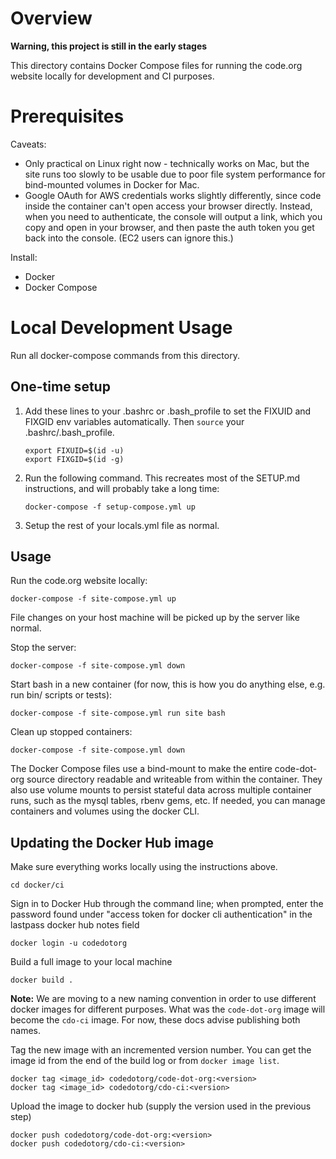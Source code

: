 # Overview

**Warning, this project is still in the early stages**

This directory contains Docker Compose files for running the code.org website locally for development and CI purposes.

# Prerequisites

Caveats:

- Only practical on Linux right now - technically works on Mac, but the site runs too slowly to be usable due to poor file system performance for bind-mounted volumes in Docker for Mac.
- Google OAuth for AWS credentials works slightly differently, since code inside the container can't open access your browser directly. Instead, when you need to authenticate, the console will output a link, which you copy and open in your browser, and then paste the auth token you get back into the console. (EC2 users can ignore this.)

Install:

- Docker
- Docker Compose

# Local Development Usage

Run all docker-compose commands from this directory.

## One-time setup

1. Add these lines to your .bashrc or .bash_profile to set the FIXUID and FIXGID env variables automatically. Then `source` your .bashrc/.bash_profile.
   ```
   export FIXUID=$(id -u)
   export FIXGID=$(id -g)
   ```
2. Run the following command. This recreates most of the SETUP.md instructions, and will probably take a long time:

   ```
   docker-compose -f setup-compose.yml up
   ```

3. Setup the rest of your locals.yml file as normal.

## Usage

Run the code.org website locally:

```
docker-compose -f site-compose.yml up
```

File changes on your host machine will be picked up by the server like normal.

Stop the server:

```
docker-compose -f site-compose.yml down
```

Start bash in a new container (for now, this is how you do anything else, e.g. run bin/ scripts or tests):

```
docker-compose -f site-compose.yml run site bash
```

Clean up stopped containers:

```
docker-compose -f site-compose.yml down
```

The Docker Compose files use a bind-mount to make the entire code-dot-org source directory readable and writeable from within the container. They also use volume mounts to persist stateful data across multiple container runs, such as the mysql tables, rbenv gems, etc. If needed, you can manage containers and volumes using the docker CLI.

## Updating the Docker Hub image

Make sure everything works locally using the instructions above.

```
cd docker/ci
```

Sign in to Docker Hub through the command line; when prompted, enter the password found under "access token for docker cli authentication" in the lastpass docker hub notes field

```
docker login -u codedotorg
```

Build a full image to your local machine

```
docker build .
```

**Note:** We are moving to a new naming convention in order to use different docker images for different purposes. What was the `code-dot-org` image will become the `cdo-ci` image. For now, these docs advise publishing both names.

Tag the new image with an incremented version number. You can get the image id from the end of the build log or from `docker image list`.

```
docker tag <image_id> codedotorg/code-dot-org:<version>
docker tag <image_id> codedotorg/cdo-ci:<version>
```

Upload the image to docker hub (supply the version used in the previous step)

```
docker push codedotorg/code-dot-org:<version>
docker push codedotorg/cdo-ci:<version>
```
